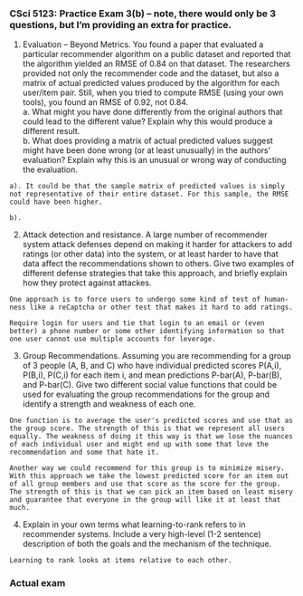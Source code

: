 ### CSci 5123:  Practice Exam 3(b) – note, there would only be 3 questions, but I’m providing an extra for practice.   
1. Evaluation – Beyond Metrics. You found a paper that evaluated a particular recommender algorithm on a public dataset and reported that the algorithm yielded an RMSE of 0.84 on that dataset. The researchers provided not only the recommender code and the dataset, but also a matrix of actual predicted values produced by the algorithm for each user/item pair.  Still, when you tried to compute RMSE 
(using your own tools), you found an RMSE of 0.92, not 0.84.   
a. What might you have done differently from the original authors that could lead to the 
different value? Explain why this would produce a different result.   
b. What does providing a matrix of actual predicted values suggest might have been done 
wrong (or at least unusually) in the authors’ evaluation?  Explain why this is an unusual 
or wrong way of conducting the evaluation.   

```
a). It could be that the sample matrix of predicted values is simply not representative of their entire dataset. For this sample, the RMSE could have been higher. 

b). 
```

2. Attack detection and resistance. A large number of recommender system attack defenses depend on making it harder for attackers to add ratings (or other data) into the system, or at least harder to have that data affect the recommendations shown to others.  Give two examples of different defense strategies that take this approach, and briefly explain how they protect against attackes.   

```
One approach is to force users to undergo some kind of test of human-ness like a reCaptcha or other test that makes it hard to add ratings. 

Require login for users and tie that login to an email or (even better) a phone number or some other identifying information so that one user cannot use multiple accounts for leverage. 
```
 
3. Group Recommendations. 
Assuming you are recommending for a group of 3 people (A, B, and C) who have individual 
predicted scores P(A,i), P(B,i), P(C,i) for each item i, and mean predictions P-bar(A), P-bar(B), and 
P-bar(C).  Give two different social value functions that could be used for evaluating the group 
recommendations for the group and identify a strength and weakness of each one.   

```
One function is to average the user's predicted scores and use that as the group score. The strength of this is that we represent all users equally. The weakness of doing it this way is that we lose the nuances of each individual user and might end up with some that love the recommendation and some that hate it. 

Another way we could recommend for this group is to minimize misery. With this approach we take the lowest predicted score for an item out of all group members and use that score as the score for the group. The strength of this is that we can pick an item based on least misery and guarantee that everyone in the group will like it at least that much. 
```

4. Explain in your own terms what learning-to-rank refers to in recommender systems.  Include a 
very high-level (1-2 sentence) description of both the goals and the mechanism of the 
technique.   

```
Learning to rank looks at items relative to each other. 
```


### Actual exam
